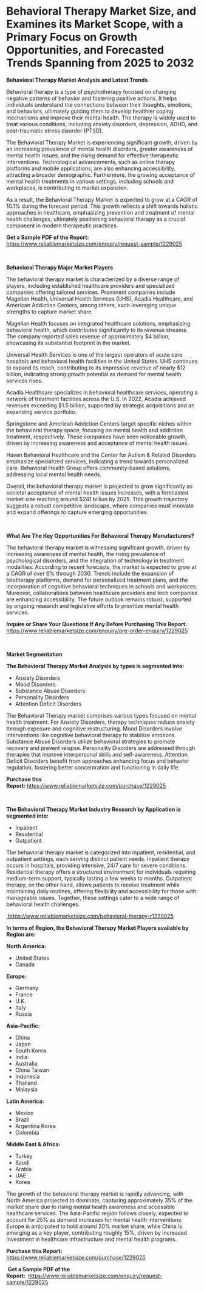 <p><h1>Behavioral Therapy Market Size, and Examines its Market Scope, with a Primary Focus on Growth Opportunities, and Forecasted Trends Spanning from 2025 to 2032</h1></p><p><strong>Behavioral Therapy Market Analysis and Latest Trends</strong></p>
<p><p>Behavioral therapy is a type of psychotherapy focused on changing negative patterns of behavior and fostering positive actions. It helps individuals understand the connections between their thoughts, emotions, and behaviors, ultimately guiding them to develop healthier coping mechanisms and improve their mental health. The therapy is widely used to treat various conditions, including anxiety disorders, depression, ADHD, and post-traumatic stress disorder (PTSD).</p><p>The Behavioral Therapy Market is experiencing significant growth, driven by an increasing prevalence of mental health disorders, greater awareness of mental health issues, and the rising demand for effective therapeutic interventions. Technological advancements, such as online therapy platforms and mobile applications, are also enhancing accessibility, attracting a broader demographic. Furthermore, the growing acceptance of mental health treatments in various settings, including schools and workplaces, is contributing to market expansion. </p><p>As a result, the Behavioral Therapy Market is expected to grow at a CAGR of 10.1% during the forecast period. This growth reflects a shift towards holistic approaches in healthcare, emphasizing prevention and treatment of mental health challenges, ultimately positioning behavioral therapy as a crucial component in modern therapeutic practices.</p></p>
<p><strong>Get a Sample PDF of the Report:&nbsp;</strong> <a href="https://www.reliablemarketsize.com/enquiry/request-sample/1229025?utm_campaign=2634&utm_medium=2&utm_source=Github&utm_content=ia&utm_term=13042025&utm_id=behavioral-therapy">https://www.reliablemarketsize.com/enquiry/request-sample/1229025</a></p>
<p>&nbsp;</p>
<p><strong>Behavioral Therapy Major Market Players</strong></p>
<p><p>The behavioral therapy market is characterized by a diverse range of players, including established healthcare providers and specialized companies offering tailored services. Prominent companies include Magellan Health, Universal Health Services (UHS), Acadia Healthcare, and American Addiction Centers, among others, each leveraging unique strengths to capture market share.</p><p>Magellan Health focuses on integrated healthcare solutions, emphasizing behavioral health, which contributes significantly to its revenue streams. The company reported sales revenue of approximately $4 billion, showcasing its substantial footprint in the market.</p><p>Universal Health Services is one of the largest operators of acute care hospitals and behavioral health facilities in the United States. UHS continues to expand its reach, contributing to its impressive revenue of nearly $12 billion, indicating strong growth potential as demand for mental health services rises.</p><p>Acadia Healthcare specializes in behavioral healthcare services, operating a network of treatment facilities across the U.S. In 2022, Acadia achieved revenues exceeding $1.5 billion, supported by strategic acquisitions and an expanding service portfolio.</p><p>Springstone and American Addiction Centers target specific niches within the behavioral therapy space, focusing on mental health and addiction treatment, respectively. These companies have seen noticeable growth, driven by increasing awareness and acceptance of mental health issues.</p><p>Haven Behavioral Healthcare and the Center for Autism & Related Disorders emphasize specialized services, indicating a trend towards personalized care. Behavioral Health Group offers community-based solutions, addressing local mental health needs.</p><p>Overall, the behavioral therapy market is projected to grow significantly as societal acceptance of mental health issues increases, with a forecasted market size reaching around $241 billion by 2025. This growth trajectory suggests a robust competitive landscape, where companies must innovate and expand offerings to capture emerging opportunities.</p></p>
<p>&nbsp;</p>
<p><strong>What Are The Key Opportunities For Behavioral Therapy Manufacturers?</strong></p>
<p><p>The behavioral therapy market is witnessing significant growth, driven by increasing awareness of mental health, the rising prevalence of psychological disorders, and the integration of technology in treatment modalities. According to recent forecasts, the market is expected to grow at a CAGR of over 6% through 2030. Trends include the expansion of teletherapy platforms, demand for personalized treatment plans, and the incorporation of cognitive behavioral techniques in schools and workplaces. Moreover, collaborations between healthcare providers and tech companies are enhancing accessibility. The future outlook remains robust, supported by ongoing research and legislative efforts to prioritize mental health services.</p></p>
<p><strong>Inquire or Share Your Questions If Any Before Purchasing This Report:</strong> <a href="https://www.reliablemarketsize.com/enquiry/pre-order-enquiry/1229025?utm_campaign=2634&utm_medium=2&utm_source=Github&utm_content=ia&utm_term=13042025&utm_id=behavioral-therapy">https://www.reliablemarketsize.com/enquiry/pre-order-enquiry/1229025</a></p>
<p>&nbsp;</p>
<p><strong>Market Segmentation</strong></p>
<p><strong>The Behavioral Therapy Market Analysis by types is segmented into:</strong></p>
<p><ul><li>Anxiety Disorders</li><li>Mood Disorders</li><li>Substance Abuse Disorders</li><li>Personality Disorders</li><li>Attention Deficit Disorders</li></ul></p>
<p><p>The Behavioral Therapy market comprises various types focused on mental health treatment. For Anxiety Disorders, therapy techniques reduce anxiety through exposure and cognitive restructuring. Mood Disorders involve interventions like cognitive behavioral therapy to stabilize emotions. Substance Abuse Disorders utilize behavioral strategies to promote recovery and prevent relapse. Personality Disorders are addressed through therapies that improve interpersonal skills and self-awareness. Attention Deficit Disorders benefit from approaches enhancing focus and behavior regulation, fostering better concentration and functioning in daily life.</p></p>
<p><strong>Purchase this Report:&nbsp;</strong><a href="https://www.reliablemarketsize.com/purchase/1229025?utm_campaign=2634&utm_medium=2&utm_source=Github&utm_content=ia&utm_term=13042025&utm_id=behavioral-therapy">https://www.reliablemarketsize.com/purchase/1229025</a></p>
<p>&nbsp;</p>
<p><strong>The Behavioral Therapy Market Industry Research by Application is segmented into:</strong></p>
<p><ul><li>Inpatient</li><li>Residential</li><li>Outpatient</li></ul></p>
<p><p>The behavioral therapy market is categorized into inpatient, residential, and outpatient settings, each serving distinct patient needs. Inpatient therapy occurs in hospitals, providing intensive, 24/7 care for severe conditions. Residential therapy offers a structured environment for individuals requiring medium-term support, typically lasting a few weeks to months. Outpatient therapy, on the other hand, allows patients to receive treatment while maintaining daily routines, offering flexibility and accessibility for those with manageable issues. Together, these settings cater to a wide range of behavioral health challenges.</p></p>
<p><a href="https://www.reliablemarketsize.com/behavioral-therapy-r1229025?utm_campaign=2634&utm_medium=2&utm_source=Github&utm_content=ia&utm_term=13042025&utm_id=behavioral-therapy">&nbsp;https://www.reliablemarketsize.com/behavioral-therapy-r1229025</a></p>
<p><strong>In terms of Region, the Behavioral Therapy Market Players available by Region are:</strong></p>
<p>
    <p> <strong> North America: </strong>
        <ul>
            <li>United States</li>
            <li>Canada</li>
        </ul>
        </p> 
    <p> <strong> Europe: </strong>
        <ul>
            <li>Germany</li>
            <li>France</li>
            <li>U.K.</li>
            <li>Italy</li>
            <li>Russia</li>
        </ul>
        </p> 
    <p> <strong> Asia-Pacific: </strong>
        <ul>
            <li>China</li>
            <li>Japan</li>
            <li>South Korea</li>
            <li>India</li>
            <li>Australia</li>
            <li>China Taiwan</li>
            <li>Indonesia</li>
            <li>Thailand</li>
            <li>Malaysia</li>
        </ul>
        </p> 
    <p> <strong> Latin America: </strong>
        <ul>
            <li>Mexico</li>
            <li>Brazil</li>
            <li>Argentina Korea</li>
            <li>Colombia</li>
        </ul>
        </p> 
    <p> <strong> Middle East & Africa: </strong>
        <ul>
            <li>Turkey</li>
            <li>Saudi</li>
            <li>Arabia</li>
            <li>UAE</li>
            <li>Korea</li>
        </ul>
    </p>
    </p>
<p><p>The growth of the behavioral therapy market is rapidly advancing, with North America projected to dominate, capturing approximately 35% of the market share due to rising mental health awareness and accessible healthcare services. The Asia-Pacific region follows closely, expected to account for 25% as demand increases for mental health interventions. Europe is anticipated to hold around 20% market share, while China is emerging as a key player, contributing roughly 15%, driven by increased investment in healthcare infrastructure and mental health programs.</p></p>
<p><strong>Purchase this Report: </strong><a href="https://www.reliablemarketsize.com/purchase/1229025?utm_campaign=2634&utm_medium=2&utm_source=Github&utm_content=ia&utm_term=13042025&utm_id=behavioral-therapy">https://www.reliablemarketsize.com/purchase/1229025</a></p>
<p>&nbsp;<strong>Get a Sample PDF of the Report:&nbsp;&nbsp;</strong><a href="https://www.reliablemarketsize.com/enquiry/request-sample/1229025?utm_campaign=2634&utm_medium=2&utm_source=Github&utm_content=ia&utm_term=13042025&utm_id=behavioral-therapy">https://www.reliablemarketsize.com/enquiry/request-sample/1229025</a></p>
<p><strong></strong></p>
<p><p></p><p></p><p></p></p>